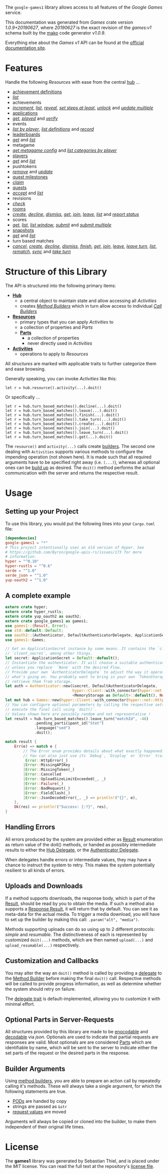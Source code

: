 <!---
DO NOT EDIT !
This file was generated automatically from 'src/mako/api/README.md.mako'
DO NOT EDIT !
-->
The `google-games1` library allows access to all features of the *Google Games* service.

This documentation was generated from *Games* crate version *1.0.9+20190627*, where *20190627* is the exact revision of the *games:v1* schema built by the [mako](http://www.makotemplates.org/) code generator *v1.0.9*.

Everything else about the *Games* *v1* API can be found at the
[official documentation site](https://developers.google.com/games/services/).
# Features

Handle the following *Resources* with ease from the central [hub](https://docs.rs/google-games1/1.0.9+20190627/google_games1/struct.Games.html) ... 

* [achievement definitions](https://docs.rs/google-games1/1.0.9+20190627/google_games1/struct.AchievementDefinition.html)
 * [*list*](https://docs.rs/google-games1/1.0.9+20190627/google_games1/struct.AchievementDefinitionListCall.html)
* achievements
 * [*increment*](https://docs.rs/google-games1/1.0.9+20190627/google_games1/struct.AchievementIncrementCall.html), [*list*](https://docs.rs/google-games1/1.0.9+20190627/google_games1/struct.AchievementListCall.html), [*reveal*](https://docs.rs/google-games1/1.0.9+20190627/google_games1/struct.AchievementRevealCall.html), [*set steps at least*](https://docs.rs/google-games1/1.0.9+20190627/google_games1/struct.AchievementSetStepsAtLeastCall.html), [*unlock*](https://docs.rs/google-games1/1.0.9+20190627/google_games1/struct.AchievementUnlockCall.html) and [*update multiple*](https://docs.rs/google-games1/1.0.9+20190627/google_games1/struct.AchievementUpdateMultipleCall.html)
* [applications](https://docs.rs/google-games1/1.0.9+20190627/google_games1/struct.Application.html)
 * [*get*](https://docs.rs/google-games1/1.0.9+20190627/google_games1/struct.ApplicationGetCall.html), [*played*](https://docs.rs/google-games1/1.0.9+20190627/google_games1/struct.ApplicationPlayedCall.html) and [*verify*](https://docs.rs/google-games1/1.0.9+20190627/google_games1/struct.ApplicationVerifyCall.html)
* events
 * [*list by player*](https://docs.rs/google-games1/1.0.9+20190627/google_games1/struct.EventListByPlayerCall.html), [*list definitions*](https://docs.rs/google-games1/1.0.9+20190627/google_games1/struct.EventListDefinitionCall.html) and [*record*](https://docs.rs/google-games1/1.0.9+20190627/google_games1/struct.EventRecordCall.html)
* [leaderboards](https://docs.rs/google-games1/1.0.9+20190627/google_games1/struct.Leaderboard.html)
 * [*get*](https://docs.rs/google-games1/1.0.9+20190627/google_games1/struct.LeaderboardGetCall.html) and [*list*](https://docs.rs/google-games1/1.0.9+20190627/google_games1/struct.LeaderboardListCall.html)
* metagame
 * [*get metagame config*](https://docs.rs/google-games1/1.0.9+20190627/google_games1/struct.MetagameGetMetagameConfigCall.html) and [*list categories by player*](https://docs.rs/google-games1/1.0.9+20190627/google_games1/struct.MetagameListCategoriesByPlayerCall.html)
* [players](https://docs.rs/google-games1/1.0.9+20190627/google_games1/struct.Player.html)
 * [*get*](https://docs.rs/google-games1/1.0.9+20190627/google_games1/struct.PlayerGetCall.html) and [*list*](https://docs.rs/google-games1/1.0.9+20190627/google_games1/struct.PlayerListCall.html)
* pushtokens
 * [*remove*](https://docs.rs/google-games1/1.0.9+20190627/google_games1/struct.PushtokenRemoveCall.html) and [*update*](https://docs.rs/google-games1/1.0.9+20190627/google_games1/struct.PushtokenUpdateCall.html)
* [quest milestones](https://docs.rs/google-games1/1.0.9+20190627/google_games1/struct.QuestMilestone.html)
 * [*claim*](https://docs.rs/google-games1/1.0.9+20190627/google_games1/struct.QuestMilestoneClaimCall.html)
* [quests](https://docs.rs/google-games1/1.0.9+20190627/google_games1/struct.Quest.html)
 * [*accept*](https://docs.rs/google-games1/1.0.9+20190627/google_games1/struct.QuestAcceptCall.html) and [*list*](https://docs.rs/google-games1/1.0.9+20190627/google_games1/struct.QuestListCall.html)
* revisions
 * [*check*](https://docs.rs/google-games1/1.0.9+20190627/google_games1/struct.RevisionCheckCall.html)
* [rooms](https://docs.rs/google-games1/1.0.9+20190627/google_games1/struct.Room.html)
 * [*create*](https://docs.rs/google-games1/1.0.9+20190627/google_games1/struct.RoomCreateCall.html), [*decline*](https://docs.rs/google-games1/1.0.9+20190627/google_games1/struct.RoomDeclineCall.html), [*dismiss*](https://docs.rs/google-games1/1.0.9+20190627/google_games1/struct.RoomDismisCall.html), [*get*](https://docs.rs/google-games1/1.0.9+20190627/google_games1/struct.RoomGetCall.html), [*join*](https://docs.rs/google-games1/1.0.9+20190627/google_games1/struct.RoomJoinCall.html), [*leave*](https://docs.rs/google-games1/1.0.9+20190627/google_games1/struct.RoomLeaveCall.html), [*list*](https://docs.rs/google-games1/1.0.9+20190627/google_games1/struct.RoomListCall.html) and [*report status*](https://docs.rs/google-games1/1.0.9+20190627/google_games1/struct.RoomReportStatuCall.html)
* scores
 * [*get*](https://docs.rs/google-games1/1.0.9+20190627/google_games1/struct.ScoreGetCall.html), [*list*](https://docs.rs/google-games1/1.0.9+20190627/google_games1/struct.ScoreListCall.html), [*list window*](https://docs.rs/google-games1/1.0.9+20190627/google_games1/struct.ScoreListWindowCall.html), [*submit*](https://docs.rs/google-games1/1.0.9+20190627/google_games1/struct.ScoreSubmitCall.html) and [*submit multiple*](https://docs.rs/google-games1/1.0.9+20190627/google_games1/struct.ScoreSubmitMultipleCall.html)
* [snapshots](https://docs.rs/google-games1/1.0.9+20190627/google_games1/struct.Snapshot.html)
 * [*get*](https://docs.rs/google-games1/1.0.9+20190627/google_games1/struct.SnapshotGetCall.html) and [*list*](https://docs.rs/google-games1/1.0.9+20190627/google_games1/struct.SnapshotListCall.html)
* turn based matches
 * [*cancel*](https://docs.rs/google-games1/1.0.9+20190627/google_games1/struct.TurnBasedMatcheCancelCall.html), [*create*](https://docs.rs/google-games1/1.0.9+20190627/google_games1/struct.TurnBasedMatcheCreateCall.html), [*decline*](https://docs.rs/google-games1/1.0.9+20190627/google_games1/struct.TurnBasedMatcheDeclineCall.html), [*dismiss*](https://docs.rs/google-games1/1.0.9+20190627/google_games1/struct.TurnBasedMatcheDismisCall.html), [*finish*](https://docs.rs/google-games1/1.0.9+20190627/google_games1/struct.TurnBasedMatcheFinishCall.html), [*get*](https://docs.rs/google-games1/1.0.9+20190627/google_games1/struct.TurnBasedMatcheGetCall.html), [*join*](https://docs.rs/google-games1/1.0.9+20190627/google_games1/struct.TurnBasedMatcheJoinCall.html), [*leave*](https://docs.rs/google-games1/1.0.9+20190627/google_games1/struct.TurnBasedMatcheLeaveCall.html), [*leave turn*](https://docs.rs/google-games1/1.0.9+20190627/google_games1/struct.TurnBasedMatcheLeaveTurnCall.html), [*list*](https://docs.rs/google-games1/1.0.9+20190627/google_games1/struct.TurnBasedMatcheListCall.html), [*rematch*](https://docs.rs/google-games1/1.0.9+20190627/google_games1/struct.TurnBasedMatcheRematchCall.html), [*sync*](https://docs.rs/google-games1/1.0.9+20190627/google_games1/struct.TurnBasedMatcheSyncCall.html) and [*take turn*](https://docs.rs/google-games1/1.0.9+20190627/google_games1/struct.TurnBasedMatcheTakeTurnCall.html)




# Structure of this Library

The API is structured into the following primary items:

* **[Hub](https://docs.rs/google-games1/1.0.9+20190627/google_games1/struct.Games.html)**
    * a central object to maintain state and allow accessing all *Activities*
    * creates [*Method Builders*](https://docs.rs/google-games1/1.0.9+20190627/google_games1/trait.MethodsBuilder.html) which in turn
      allow access to individual [*Call Builders*](https://docs.rs/google-games1/1.0.9+20190627/google_games1/trait.CallBuilder.html)
* **[Resources](https://docs.rs/google-games1/1.0.9+20190627/google_games1/trait.Resource.html)**
    * primary types that you can apply *Activities* to
    * a collection of properties and *Parts*
    * **[Parts](https://docs.rs/google-games1/1.0.9+20190627/google_games1/trait.Part.html)**
        * a collection of properties
        * never directly used in *Activities*
* **[Activities](https://docs.rs/google-games1/1.0.9+20190627/google_games1/trait.CallBuilder.html)**
    * operations to apply to *Resources*

All *structures* are marked with applicable traits to further categorize them and ease browsing.

Generally speaking, you can invoke *Activities* like this:

```Rust,ignore
let r = hub.resource().activity(...).doit()
```

Or specifically ...

```ignore
let r = hub.turn_based_matches().decline(...).doit()
let r = hub.turn_based_matches().leave(...).doit()
let r = hub.turn_based_matches().finish(...).doit()
let r = hub.turn_based_matches().take_turn(...).doit()
let r = hub.turn_based_matches().create(...).doit()
let r = hub.turn_based_matches().join(...).doit()
let r = hub.turn_based_matches().leave_turn(...).doit()
let r = hub.turn_based_matches().get(...).doit()
```

The `resource()` and `activity(...)` calls create [builders][builder-pattern]. The second one dealing with `Activities` 
supports various methods to configure the impending operation (not shown here). It is made such that all required arguments have to be 
specified right away (i.e. `(...)`), whereas all optional ones can be [build up][builder-pattern] as desired.
The `doit()` method performs the actual communication with the server and returns the respective result.

# Usage

## Setting up your Project

To use this library, you would put the following lines into your `Cargo.toml` file:

```toml
[dependencies]
google-games1 = "*"
# This project intentionally uses an old version of Hyper. See
# https://github.com/Byron/google-apis-rs/issues/173 for more
# information.
hyper = "^0.10"
hyper-rustls = "^0.6"
serde = "^1.0"
serde_json = "^1.0"
yup-oauth2 = "^1.0"
```

## A complete example

```Rust
extern crate hyper;
extern crate hyper_rustls;
extern crate yup_oauth2 as oauth2;
extern crate google_games1 as games1;
use games1::{Result, Error};
use std::default::Default;
use oauth2::{Authenticator, DefaultAuthenticatorDelegate, ApplicationSecret, MemoryStorage};
use games1::Games;

// Get an ApplicationSecret instance by some means. It contains the `client_id` and 
// `client_secret`, among other things.
let secret: ApplicationSecret = Default::default();
// Instantiate the authenticator. It will choose a suitable authentication flow for you, 
// unless you replace  `None` with the desired Flow.
// Provide your own `AuthenticatorDelegate` to adjust the way it operates and get feedback about 
// what's going on. You probably want to bring in your own `TokenStorage` to persist tokens and
// retrieve them from storage.
let auth = Authenticator::new(&secret, DefaultAuthenticatorDelegate,
                              hyper::Client::with_connector(hyper::net::HttpsConnector::new(hyper_rustls::TlsClient::new())),
                              <MemoryStorage as Default>::default(), None);
let mut hub = Games::new(hyper::Client::with_connector(hyper::net::HttpsConnector::new(hyper_rustls::TlsClient::new())), auth);
// You can configure optional parameters by calling the respective setters at will, and
// execute the final call using `doit()`.
// Values shown here are possibly random and not representative !
let result = hub.turn_based_matches().leave_turn("matchId", -48)
             .pending_participant_id("Stet")
             .language("sed")
             .doit();

match result {
    Err(e) => match e {
        // The Error enum provides details about what exactly happened.
        // You can also just use its `Debug`, `Display` or `Error` traits
         Error::HttpError(_)
        |Error::MissingAPIKey
        |Error::MissingToken(_)
        |Error::Cancelled
        |Error::UploadSizeLimitExceeded(_, _)
        |Error::Failure(_)
        |Error::BadRequest(_)
        |Error::FieldClash(_)
        |Error::JsonDecodeError(_, _) => println!("{}", e),
    },
    Ok(res) => println!("Success: {:?}", res),
}

```
## Handling Errors

All errors produced by the system are provided either as [Result](https://docs.rs/google-games1/1.0.9+20190627/google_games1/enum.Result.html) enumeration as return value of 
the doit() methods, or handed as possibly intermediate results to either the 
[Hub Delegate](https://docs.rs/google-games1/1.0.9+20190627/google_games1/trait.Delegate.html), or the [Authenticator Delegate](https://docs.rs/yup-oauth2/*/yup_oauth2/trait.AuthenticatorDelegate.html).

When delegates handle errors or intermediate values, they may have a chance to instruct the system to retry. This 
makes the system potentially resilient to all kinds of errors.

## Uploads and Downloads
If a method supports downloads, the response body, which is part of the [Result](https://docs.rs/google-games1/1.0.9+20190627/google_games1/enum.Result.html), should be
read by you to obtain the media.
If such a method also supports a [Response Result](https://docs.rs/google-games1/1.0.9+20190627/google_games1/trait.ResponseResult.html), it will return that by default.
You can see it as meta-data for the actual media. To trigger a media download, you will have to set up the builder by making
this call: `.param("alt", "media")`.

Methods supporting uploads can do so using up to 2 different protocols: 
*simple* and *resumable*. The distinctiveness of each is represented by customized 
`doit(...)` methods, which are then named `upload(...)` and `upload_resumable(...)` respectively.

## Customization and Callbacks

You may alter the way an `doit()` method is called by providing a [delegate](https://docs.rs/google-games1/1.0.9+20190627/google_games1/trait.Delegate.html) to the 
[Method Builder](https://docs.rs/google-games1/1.0.9+20190627/google_games1/trait.CallBuilder.html) before making the final `doit()` call. 
Respective methods will be called to provide progress information, as well as determine whether the system should 
retry on failure.

The [delegate trait](https://docs.rs/google-games1/1.0.9+20190627/google_games1/trait.Delegate.html) is default-implemented, allowing you to customize it with minimal effort.

## Optional Parts in Server-Requests

All structures provided by this library are made to be [enocodable](https://docs.rs/google-games1/1.0.9+20190627/google_games1/trait.RequestValue.html) and 
[decodable](https://docs.rs/google-games1/1.0.9+20190627/google_games1/trait.ResponseResult.html) via *json*. Optionals are used to indicate that partial requests are responses 
are valid.
Most optionals are are considered [Parts](https://docs.rs/google-games1/1.0.9+20190627/google_games1/trait.Part.html) which are identifiable by name, which will be sent to 
the server to indicate either the set parts of the request or the desired parts in the response.

## Builder Arguments

Using [method builders](https://docs.rs/google-games1/1.0.9+20190627/google_games1/trait.CallBuilder.html), you are able to prepare an action call by repeatedly calling it's methods.
These will always take a single argument, for which the following statements are true.

* [PODs][wiki-pod] are handed by copy
* strings are passed as `&str`
* [request values](https://docs.rs/google-games1/1.0.9+20190627/google_games1/trait.RequestValue.html) are moved

Arguments will always be copied or cloned into the builder, to make them independent of their original life times.

[wiki-pod]: http://en.wikipedia.org/wiki/Plain_old_data_structure
[builder-pattern]: http://en.wikipedia.org/wiki/Builder_pattern
[google-go-api]: https://github.com/google/google-api-go-client

# License
The **games1** library was generated by Sebastian Thiel, and is placed 
under the *MIT* license.
You can read the full text at the repository's [license file][repo-license].

[repo-license]: https://github.com/Byron/google-apis-rsblob/master/LICENSE.md
